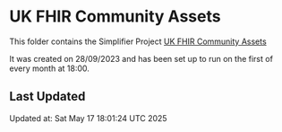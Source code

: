 # UK FHIR Community Assets
This folder contains the Simplifier Project [UK FHIR Community Assets](https://simplifier.net/ukfhircommunityassets)

It was created on 28/09/2023 and has been set up to run on the first of every month at 18:00.

## Last Updated

Updated at: Sat May 17 18:01:24 UTC 2025
